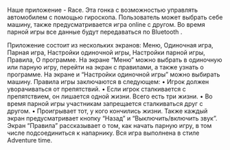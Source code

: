 Наше приложение - Race. Эта гонка с возможностью управлять автомобилем с помощью гироскопа. Пользователь может выбрать себе машину, также предусматривается игра online с другом. Во время парной игры все данные будут передаваться по Bluetooth .

Приложение состоит из нескольких экранов: Меню, Одиночная игра, Парная игра, Настройки одиночной игры, Настройки парной игры, Правила, О программе. На экране “Меню” можно выбрать в одиночную или парную игру, перейти на экран с правилами, а также узнать о программе. На экране и  “Настройки одиночной игры” можно выбирать машину. 
Правила игры заключаются в следующем:
•	Игрок должен уворачиваться от препятствий.
•	Если игрок сталкивается с препятствием, он лишается одной жизни. Всего есть три жизни.
•	Во время парной игры участникам запрещается сталкиваться друг с другом.
•	Проигрывает тот, у кого кончились жизни.
Также каждый экран предусматривает кнопку “Назад” и “Выключить/включить звук”. Экран “Правила” рассказывает о том, как начать парную игру, в том числе подсоединиться к напарнику. Вся игра выполнена в стиле Adventure time. 
